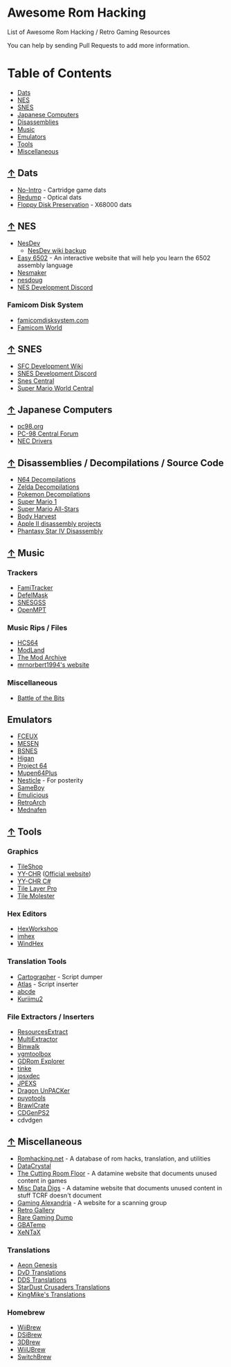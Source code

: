 # Awesome Rom Hacking
List of Awesome Rom Hacking / Retro Gaming Resources

You can help by sending Pull Requests to add more information.

Table of Contents
=================

 * [Dats](#-dats)
 * [NES](#-nes)
 * [SNES](#-snes)
 * [Japanese Computers](#-japanese-computers)
 * [Disassemblies](#-disassemblies-decompilations-source-code)
 * [Music](#-music)
 * [Emulators](#-emulators)
 * [Tools](#-tools)
 * [Miscellaneous](#-miscellaneous)

## [↑](#table-of-contents) Dats
* [No-Intro](https://no-intro.org/) - Cartridge game dats
* [Redump](http://redump.org/) - Optical dats
* [Floppy Disk Preservation](http://mijet.eludevisibility.org/Preservation/) - X68000 dats

## [↑](#table-of-contents) NES
* [NesDev](http://nesdev.com/)
    * [NesDev wiki backup](https://pineight.com/nesdev-temp/wikipages/)
* [Easy 6502](https://skilldrick.github.io/easy6502/) - An interactive website that will help you learn the 6502 assembly language
* [Nesmaker](https://www.thenew8bitheroes.com/)
* [nesdoug](https://nesdoug.com/)
* [NES Development Discord](https://discord.gg/sthFzMS)

### Famicom Disk System
* [famicomdisksystem.com](https://www.famicomdisksystem.com)
* [Famicom World](https://famicomworld.com)

## [↑](#table-of-contents) SNES
* [SFC Development Wiki](https://wiki.superfamicom.org/)
* [SNES Development Discord](https://discord.gg/yXNEV6p)
* [Snes Central](https://snescentral.com/)
* [Super Mario World Central](https://www.smwcentral.net/)

## [↑](#table-of-contents) Japanese Computers
* [pc98.org](https://www.pc98.org/)
* [PC-98 Central Forum](https://pc98central.com/forums/)
* [NEC Drivers](https://support.nec-lavie.jp/driver)

## [↑](#table-of-contents) Disassemblies / Decompilations / Source Code
* [N64 Decompilations](https://github.com/n64decomp/)
* [Zelda Decompilations](https://github.com/zeldaret/)
* [Pokemon Decompilations](https://github.com/pret/)
* [Super Mario 1](https://github.com/threecreepio/smb-disassembly)
* [Super Mario All-Stars](https://github.com/Maseya/SMAS-Disassembly)
* [Body Harvest](https://github.com/jaytheham/body-harvest-decompilation)
* [Apple II disassembly projects](https://6502disassembly.com/)
* [Phantasy Star IV Disassembly](https://github.com/lory90/ps4disasm)

## [↑](#table-of-contents) Music
### Trackers
* [FamiTracker](http://www.famitracker.com/)
* [DefelMask](https://deflemask.com/)
* [SNESGSS](https://github.com/nathancassano/snesgss)
* [OpenMPT](https://openmpt.org/)

### Music Rips / Files
* [HCS64](https://hcs64.com/)
* [ModLand](https://www.exotica.org.uk/wiki/Modland)
* [The Mod Archive](https://modarchive.org/index.php)
* [mrnorbert1994's website](mrnorbert1994.uw.hu)

### Miscellaneous 
* [Battle of the Bits](http://battleofthebits.org/)

## Emulators
* [FCEUX](http://fceux.com/web/home.html)
* [MESEN](https://mesen.ca/)
* [BSNES](https://bsnes.dev/)
* [Higan](https://higan.dev/)
* [Project 64](https://www.pj64-emu.com/)
* [Mupen64Plus](https://mupen64plus.org/)
* [Nesticle](https://github.com/athros/NESticle) - For posterity
* [SameBoy](https://sameboy.github.io/)
* [Emulicious](https://emulicious.net/)
* [RetroArch](https://www.retroarch.com/)
* [Mednafen](https://mednafen.github.io/)

## [↑](#table-of-contents) Tools

### Graphics
* [TileShop](https://github.com/stevemonaco/ImageMagitek)
* [YY-CHR](https://www.romhacking.net/utilities/119/) ([Official website](https://w.atwiki.jp/yychr/))
* [YY-CHR C#](https://www.romhacking.net/utilities/958/)
* [Tile Layer Pro](https://www.romhacking.net/utilities/108/)
* [Tile Molester](https://www.romhacking.net/utilities/109/)

### Hex Editors
* [HexWorkshop](http://www.hexworkshop.com/)
* [imhex](https://github.com/WerWolv/ImHex/)
* [WindHex](https://www.romhacking.net/utilities/291/)

### Translation Tools
* [Cartographer](https://www.romhacking.net/utilities/647/) - Script dumper
* [Atlas](https://www.romhacking.net/utilities/224/) - Script inserter
* [abcde](https://www.romhacking.net/utilities/1392/)
* [Kuriimu2](https://github.com/FanTranslatorsInternational/Kuriimu2)

### File Extractors / Inserters
* [ResourcesExtract](https://www.nirsoft.net/utils/resources_extract.html)
* [MultiExtractor](www.multiextractor.com)
* [Binwalk](http://binwalk.org/)
* [vgmtoolbox](https://github.com/larrykoubiak/vgmtoolbox)
* [GDRom Explorer](https://www.romhacking.net/utilities/1459/)
* [tinke](https://github.com/pleonex/tinke)
* [jpsxdec](https://github.com/m35/jpsxdec)
* [JPEXS](https://www.free-decompiler.com/flash/download/)
* [Dragon UnPACKer](https://www.elberethzone.net/dragon-unpacker.html)
* [puyotools](https://github.com/nickworonekin/puyotools)
* [BrawlCrate](https://github.com/soopercool101/BrawlCrate)
* [CDGenPS2](https://www.psx-place.com/resources/cdgenps2.698/)
* cdvdgen

## [↑](#table-of-contents) Miscellaneous
* [Romhacking.net](https://www.romhacking.net/) - A database of rom hacks, translation, and utilities
* [DataCrystal](https://datacrystal.romhacking.net/)
* [The Cutting Room Floor](https://tcrf.net/) - A datamine website that documents unused content in games
* [Misc Data Digs](http://miscdatadigs.shoutwiki.com/) - A datamine website that documents unused content in stuff TCRF doesn't document
* [Gaming Alexandria](https://www.gamingalexandria.com/) - A website for a scanning group
* [Retro Gallery](https://tomseditor.com/gallery/&lang=en)
* [Rare Gaming Dump](https://wiki.mariocube.com/index.php/Main_Page)
* [GBATemp](https://gbatemp.net/)
* [XeNTaX](https://forum.xentax.com/)

### Translations
* [Aeon Genesis](https://aeongenesis.net/)
* [DvD Translations](https://dvdtranslations.eludevisibility.org/)
* [DDS Translations](https://www.translated.games/)
* [StarDust Crusaders Translations](http://yojimbo.eludevisibility.org/)
* [KingMike's Translations](https://web.archive.org/web/20120815093102/http://kingmike.emuxhaven.net/)

### Homebrew
* [WiiBrew](https://wiibrew.org/)
* [DSiBrew](https://dsibrew.org)
* [3DBrew](https://www.3dbrew.org/)
* [WiiUBrew](https://wiiubrew.org/)
* [SwitchBrew](https://switchbrew.org/wiki/Main_Page)

